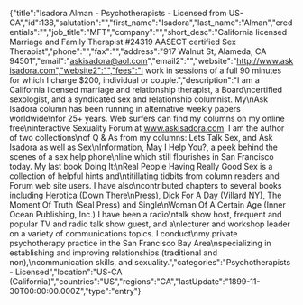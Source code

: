 {"title":"Isadora Alman - Psychotherapists - Licensed from US-CA","id":138,"salutation":"","first_name":"Isadora","last_name":"Alman","credentials":"","job_title":"MFT","company":"","short_desc":"California licensed Marriage and Family Therapist #24319 AASECT certified Sex Therapist","phone":"","fax":"","address":"917 Walnut St, Alameda, CA 94501","email":"askisadora@aol.com","email2":"","website":"http://www.askisadora.com","website2":"","fees":"I work in sessions of a full 90 minutes for which I charge $200, individual or couple.","description":"I am a California  licensed marriage and relationship therapist, a Board\ncertified sexologist, and  a syndicated sex and relationship columnist. My\nAsk Isadora column has been  running in alternative weekly papers worldwide\nfor  25+ years. Web surfers can find my  columns on my online free\ninteractive Sexuality Forum at www.askisadora.com. I am the author of two  collections\nof Q & As from my columns: Lets Talk Sex, and Ask  Isadora as well as Sex\nInformation, May I Help You?, a peek behind  the scenes of a sex help phone\nline which still flourishes in San Francisco  today. My last book Doing It:\nReal People Having Really Good Sex is a  collection of helpful hints and\ntitillating tidbits from column readers and  Forum web site users. I have also\ncontributed chapters to several books  including Herotica (Down There\nPress), Dick For A Day (Villard  NY), The Moment Of Truth (Seal Press) and Single\nWoman Of A Certain  Age (Inner Ocean Publishing, Inc.) I have been a radio\ntalk show host,  frequent and popular TV and radio talk show guest, and a\nlecturer and workshop  leader on a variety of communications topics. I conduct\nmy private psychotherapy  practice in the San Francisco Bay Area\nspecializing in establishing and  improving relationships (traditional and non),\ncommunication skills, and  sexuality.","categories":"Psychotherapists - Licensed","location":"US-CA (California)","countries":"US","regions":"CA","lastUpdate":"1899-11-30T00:00:00.000Z","type":"entry"}
